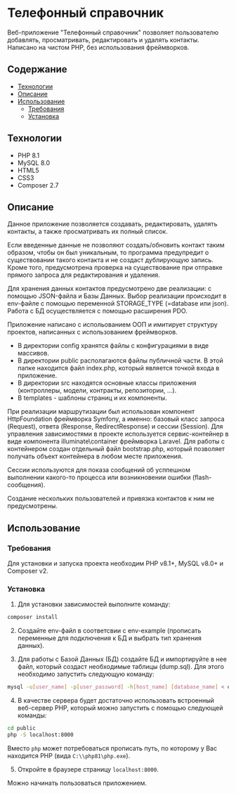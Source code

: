 # Телефонный справочник
Веб-приложение "Телефонный справочник" позволяет пользователю добавлять, просматривать, редактировать и удалять контакты. Написано на чистом PHP, без использования фреймворков.

## Содержание
- [Технологии](#технологии)
- [Описание](#описание)
- [Использование](#использование)
    - [Требования](#требования) 
    - [Установка](#установка)

## Технологии
- PHP 8.1
- MySQL 8.0
- HTML5
- CSS3
- Composer 2.7

## Описание
Данное приложение позволяется создавать, редактировать, удалять контакты, а также просматривать их полный список.

Если введенные данные не позволяют создать/обновить контакт таким образом, чтобы он был уникальным, то программа предупредит о существовании такого контакта и не создаст дублирующую запись.
Кроме того, предусмотрена проверка на существование при отправке прямого запроса для редактирования и удаления. 

Для хранения данных контактов предусмотрено две реализации: с помощью JSON-файла и Базы Данных. Выбор реализации происходит в env-файле с помощью переменной STORAGE_TYPE (=database или json).
Работа с БД осуществляется с помощью расширения PDO.

Приложение написано с испольованием ООП и имитирует структуру проектов, написанных с использованием фреймворков. 
- В директории config хранятся файлы с конфигурациями в виде массивов.
- В директории public располагаются файлы публичной части. В этой папке находится файл index.php, который является точкой входа в приложение.
- В директории src находятся основные классы приложения (контроллеры, модели, контракты, репозитории, ...).
- В templates - шаблоны страниц и их компоненты.

При реализации маршрутизации был использован компонент HttpFoundation фреймворка Symfony, а именно: базовый класс запроса (Request), ответа (Response, RedirectResponse) и сессии (Session).
Для управления зависимостями в проекте используется сервис-контейнер в виде компонента illuminate\container фреймворка Laravel. Для работы с контейнером создан отдельный файл bootstrap.php, который позволяет получать объект контейнера в любом месте приложения.

Сессии используются для показа сообщений об усппешном выполнении какого-то процесса или возникновении ошибки (flash-сообщения).

Создание нескольких пользователей и привязка контактов к ним не предусмотрены.

## Использование
### Требования
Для установки и запуска проекта необходим PHP v8.1+, MySQL v8.0+ и Composer v2.

### Установка
1. Для установки зависимостей выполните команду: 
```sh
composer install
```
2. Создайте env-файл в соответсвии с env-example (прописать переменные для подключения к БД и выбрать тип хранения данных).

3. Для работы с Базой Данных (БД) создайте БД и импортируйте в нее файл, который создаст необходимые таблицы (dump.sql). Для этого необходимо запустить следующую команду:
```sh
mysql -u[user_name] -p[user_password] -h[host_name] [database_name] < dymp.sql
```

4. В качестве сервера будет достаточно использовать встроенный веб-сервер PHP, который можно запустить с помощью следующей команды: 
```sh
cd public
php -S localhost:8000
```

Вместо `php` может потребоваться прописать путь, по которому у Вас находится PHP (вида `C:\\php81\php.exe`).

5. Откройте в браузере страницу `localhost:8000`.

Можно начинать пользоваться приложением.
